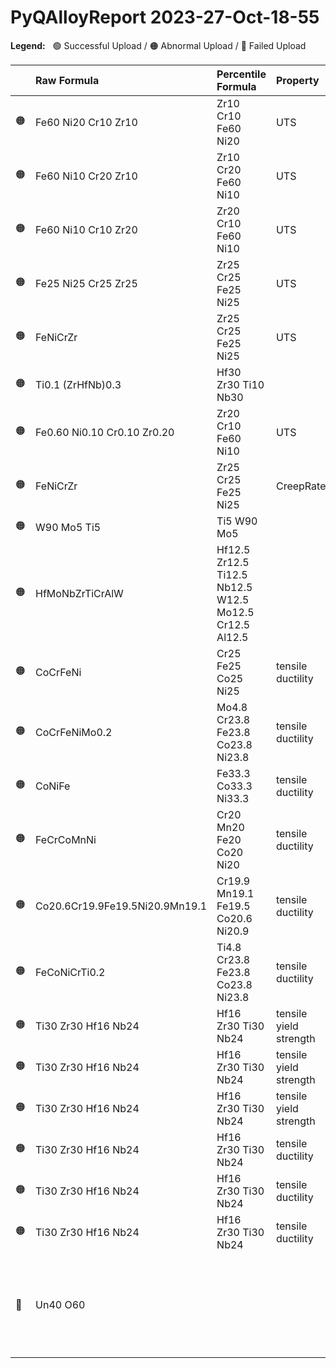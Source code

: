 
# PyQAlloyReport 2023-27-Oct-18-55

**Legend:** &nbsp; 🟢 Successful Upload / 🟠 Abnormal Upload / 🔴 Failed Upload

| | Raw Formula | Percentile Formula | Property | Comment |
|:--- |:--- |:--- |:--- |:--- |
| 🟠 | Fe60 Ni20 Cr10 Zr10            | Zr10 Cr10 Fe60 Ni20                                    | UTS | Uncommon property! |
| 🟠 | Fe60 Ni10 Cr20 Zr10            | Zr10 Cr20 Fe60 Ni10                                    | UTS | Uncommon property! |
| 🟠 | Fe60 Ni10 Cr10 Zr20            | Zr20 Cr10 Fe60 Ni10                                    | UTS | Uncommon property! |
| 🟠 | Fe25 Ni25 Cr25 Zr25            | Zr25 Cr25 Fe25 Ni25                                    | UTS | Uncommon property! |
| 🟠 | FeNiCrZr                       | Zr25 Cr25 Fe25 Ni25                                    | UTS | Uncommon property! |
| 🟠 | Ti0.1 (ZrHfNb)0.3              | Hf30 Zr30 Ti10 Nb30                                    |  | No property data! |
| 🟠 | Fe0.60 Ni0.10 Cr0.10 Zr0.20    | Zr20 Cr10 Fe60 Ni10                                    | UTS | Uncommon property! |
| 🟠 | FeNiCrZr                       | Zr25 Cr25 Fe25 Ni25                                    | CreepRate | Uncommon property! |
| 🟠 | W90 Mo5 Ti5                    | Ti5 W90 Mo5                                            |  | No property data! |
| 🟠 | HfMoNbZrTiCrAlW                | Hf12.5 Zr12.5 Ti12.5 Nb12.5 W12.5 Mo12.5 Cr12.5 Al12.5 |  | No property data! |
| 🟠 | CoCrFeNi                       | Cr25 Fe25 Co25 Ni25                                    | tensile ductility | Uncommon property! |
| 🟠 | CoCrFeNiMo0.2                  | Mo4.8 Cr23.8 Fe23.8 Co23.8 Ni23.8                      | tensile ductility | Uncommon property! |
| 🟠 | CoNiFe                         | Fe33.3 Co33.3 Ni33.3                                   | tensile ductility | Uncommon property! |
| 🟠 | FeCrCoMnNi                     | Cr20 Mn20 Fe20 Co20 Ni20                               | tensile ductility | Uncommon property! |
| 🟠 | Co20.6Cr19.9Fe19.5Ni20.9Mn19.1 | Cr19.9 Mn19.1 Fe19.5 Co20.6 Ni20.9                     | tensile ductility | Uncommon property! |
| 🟠 | FeCoNiCrTi0.2                  | Ti4.8 Cr23.8 Fe23.8 Co23.8 Ni23.8                      | tensile ductility | Uncommon property! |
| 🟠 | Ti30 Zr30 Hf16 Nb24            | Hf16 Zr30 Ti30 Nb24                                    | tensile yield strength | Uncommon property! |
| 🟠 | Ti30 Zr30 Hf16 Nb24            | Hf16 Zr30 Ti30 Nb24                                    | tensile yield strength | Uncommon property! |
| 🟠 | Ti30 Zr30 Hf16 Nb24            | Hf16 Zr30 Ti30 Nb24                                    | tensile yield strength | Uncommon property! |
| 🟠 | Ti30 Zr30 Hf16 Nb24            | Hf16 Zr30 Ti30 Nb24                                    | tensile ductility | Uncommon property! |
| 🟠 | Ti30 Zr30 Hf16 Nb24            | Hf16 Zr30 Ti30 Nb24                                    | tensile ductility | Uncommon property! |
| 🟠 | Ti30 Zr30 Hf16 Nb24            | Hf16 Zr30 Ti30 Nb24                                    | tensile ductility | Uncommon property! |
| 🔴 | Un40 O60                       |                                                        |  | Can't parse composition!: Un40 O60 --> Can't parse Element or Species from str: Un. |

